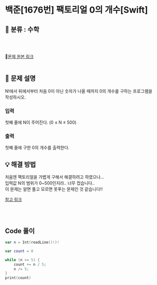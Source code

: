 # 백준[1676번] 팩토리얼 0의 개수[Swift]

## 🔎 분류 : 수학
<br><br>

🔗[문제 원본 링크](https://www.acmicpc.net/problem/1676)
<br><br>

## 📝 문제 설명
N!에서 뒤에서부터 처음 0이 아닌 숫자가 나올 때까지 0의 개수를 구하는 프로그램을 작성하시오.

### 입력
첫째 줄에 N이 주어진다. (0 ≤ N ≤ 500)

### 출력
첫째 줄에 구한 0의 개수를 출력한다.

## 💡 해결 방법
처음엔 팩토리얼을 가볍게 구해서 해결하려고 하였으나...<br>
입력값 N의 범위가 0~500인지라.. 너무 컸습니다..<br>
이 문제는 알면 풀고 모르면 못푸는 문제인 것 같습니다!!<br>

[참고 링크](https://st-lab.tistory.com/165)

<br><br>

## Code 풀이
```Swift
var n = Int(readLine()!)!

var count = 0

while (n >= 5) {
    count += n / 5;
    n /= 5;
}
print(count)
```
